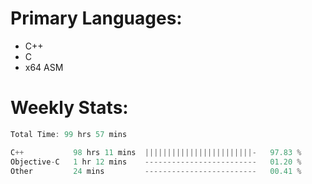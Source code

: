 # Primary Languages:
- C++
- C
- x64 ASM

# Weekly Stats:
<!--START_SECTION:waka-->

```C++
Total Time: 99 hrs 57 mins

C++           98 hrs 11 mins  ||||||||||||||||||||||||-   97.83 %
Objective-C   1 hr 12 mins    -------------------------   01.20 %
Other         24 mins         -------------------------   00.41 %
```

<!--END_SECTION:waka-->


